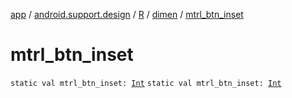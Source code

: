 [app](../../../index.md) / [android.support.design](../../index.md) / [R](../index.md) / [dimen](index.md) / [mtrl_btn_inset](./mtrl_btn_inset.md)

# mtrl_btn_inset

`static val mtrl_btn_inset: `[`Int`](https://kotlinlang.org/api/latest/jvm/stdlib/kotlin/-int/index.html)
`static val mtrl_btn_inset: `[`Int`](https://kotlinlang.org/api/latest/jvm/stdlib/kotlin/-int/index.html)